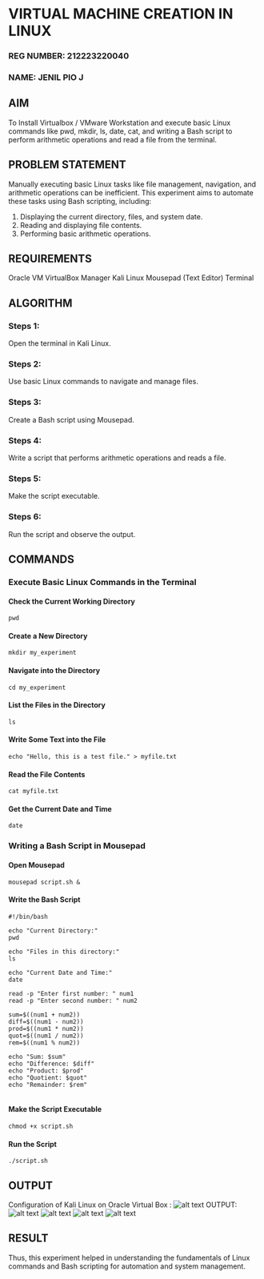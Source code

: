  # VIRTUAL MACHINE CREATION IN LINUX
 ### REG NUMBER: 212223220040
### NAME: JENIL PIO J
  ## AIM
To Install Virtualbox / VMware Workstation and execute basic Linux commands like pwd, mkdir, ls, date, cat, and writing a Bash script to perform arithmetic operations and read a file from the terminal.
## PROBLEM STATEMENT
 Manually executing basic Linux tasks like file management, navigation, and arithmetic operations can be inefficient. This experiment aims to automate these tasks using Bash scripting, including:

1. Displaying the current directory, files, and system date.
2. Reading and displaying file contents.
3. Performing basic arithmetic operations.

## REQUIREMENTS
Oracle VM VirtualBox Manager
Kali Linux
Mousepad (Text Editor)
Terminal
## ALGORITHM
 ### Steps 1:
 Open the terminal in Kali Linux.
 ### Steps 2:
Use basic Linux commands to navigate and manage files.
 ### Steps 3:
Create a Bash script using Mousepad.
 ### Steps 4:
Write a script that performs arithmetic operations and reads a file.
 ### Steps 5:
Make the script executable.
### Steps 6:
Run the script and observe the output.
## COMMANDS
###  Execute Basic Linux Commands in the Terminal
#### Check the Current Working Directory
```
pwd
```
#### Create a New Directory
```
mkdir my_experiment
```

#### Navigate into the Directory
```
cd my_experiment
```
#### List the Files in the Directory
```
ls
```

#### Write Some Text into the File
```
echo "Hello, this is a test file." > myfile.txt
```

#### Read the File Contents
```
cat myfile.txt
```
#### Get the Current Date and Time
```
date
```

###  Writing a Bash Script in Mousepad
#### Open Mousepad
```
mousepad script.sh &
```

#### Write the Bash Script

```
#!/bin/bash 

echo "Current Directory:"
pwd

echo "Files in this directory:"
ls

echo "Current Date and Time:"
date

read -p "Enter first number: " num1
read -p "Enter second number: " num2

sum=$((num1 + num2))
diff=$((num1 - num2))
prod=$((num1 * num2))
quot=$((num1 / num2))
rem=$((num1 % num2))

echo "Sum: $sum"
echo "Difference: $diff"
echo "Product: $prod"
echo "Quotient: $quot"
echo "Remainder: $rem"


```
####  Make the Script Executable
```
chmod +x script.sh
```

#### Run the Script
```
./script.sh
```
## OUTPUT
Configuration of Kali Linux on Oracle Virtual Box :
![alt text](<Screenshot (40).png>)
OUTPUT:
![alt text](<Screenshot 2025-03-11 142830.png>)
![alt text](<Screenshot 2025-03-11 141600.png>)
![alt text](<Screenshot 2025-03-11 142846.png>)
![alt text](<Screenshot 2025-03-11 141529.png>)

## RESULT
Thus, this experiment helped in understanding the fundamentals of Linux commands and Bash scripting for automation and system management.

  


